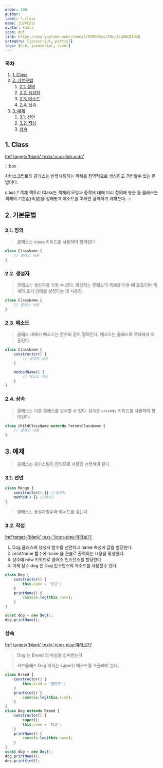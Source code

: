 ```yaml
---
order: 100
author:
label: 7.class
name: 코알라코딩
avatar: koala
icon: dot
link: https://www.youtube.com/channel/UCMb94yucTNsjIJqD8C8lO2Q
category: [javascript, partial]
tags: [es6, javascript, event]
---
```


### 목차 <!-- omit in toc -->

1. [1. Class](#1-class)
2. [2. 기본문법](#2-기본문법)
   1. [2.1. 정의](#21-정의)
   2. [2.2. 생성자](#22-생성자)
   3. [2.3. 메소드](#23-메소드)
   4. [2.4. 상속](#24-상속)
3. [3. 예제](#3-예제)
   1. [3.1. 선언](#31-선언)
   2. [3.2. 작성](#32-작성)
   3. [상속](#상속)

## 1. Class

[!ref target='blank' text=':icon-link:mdn'](https://developer.mozilla.org/ko/docs/Web/JavaScript/Reference/Classes)

:::box

자바스크립트의 클래스는 반복사용하는 객체를 전역적으로 생성하고 관리할수 있는 문법이다.

class ? 객체 팩토리
Class는 객체의 모양과 동작에 대해 미리 정의해 놓은 틀
클래스는 객체의 기본값(속성)을 정해놓고 메소드를 여러번 정의하기 위해쓴다.
:::

## 2. 기본문법

### 2.1. 정의

> 클래스는 class 키워드를 사용하여 정의한다

```js
class ClassName {
	// 클래스 내용
}
```

### 2.2. 생성자

> 클래스는 생성자를 가질 수 있다. 생성자는 클래스의 객체를 만들 때 호출되며 객체의 초기 상태를 설정하는 데 사용함.

```js
class ClassName {
	// 클래스 내용
}
```

### 2.3. 메소드

> 클래스 내에서 메소드는 함수와 같이 정의된다.
> 메소드는 클래스의 객체에서 호출된다.

```js
class ClassName {
	constructor() {
		// 생성자 내용
	}

	methodName() {
		// 메소드 내용
	}
}
```

### 2.4. 상속

> 클래스는 다른 클래스를 상속할 수 있다. 상속은 `extends` 키워드를 사용하여 정의된다.

```js
class ChildClassName extends ParentClassName {
	// 클래스 내용
}
```

## 3. 예제

> 클래스는 호이스팅이 안되므로 사용전 선언해야 한다.

### 3.1. 선언

```js
class Mango {
	constructor() {} //생성자
	method() {} //메서드
}
```

> 클래스는 생성자함수와 메서드를 갖는다

### 3.2. 작성

[!ref target='blank' text=':icon-play:미리보기'](https://qwerewqwerew.github.io/source/js/partial/class/4.html)

1. Dog 클래스에 생성자 함수를 선언하고 name 속성에 값을 할당한다.
2. printName 함수에 name 을 콘솔로 출력하는 내용을 작성한다.
3. 상수에 new 키워드로 클래스 인스턴스를 할당한다
4. 이제 상수 dog 은 Dog 인스턴스의 메소드를 사용할수 있다

```js
class Dog {
	constructor() {
		this.name = '망고';
	}
	printName() {
		console.log(this.name);
	}
}

const dog = new Dog();
dog.printName();
```

### 상속

[!ref target='blank' text=':icon-play:미리보기'](https://qwerewqwerew.github.io/source/js/partial/class/5.html)

>  Dog 는 Breed 의 속성을 상속받는다
>
>  서브클래스 Dog 에서는 super() 메소드를 호출해야 한다.

```js
class Breed {
	constructor() {
		this.kind = '말티즈';
	}
	printKind() {
		console.log(this.kind);
	}
}
class Dog extends Breed {
	constructor() {
		super();
		this.name = '망고';
	}
	printName() {
		console.log(this.name);
	}
}
const dog = new Dog();
dog.printName();
dog.printKind();
```
